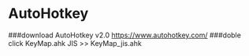 # AutoHotkey
###download AutoHotkey v2.0
https://www.autohotkey.com/
###doble click KeyMap.ahk
JIS >> KeyMap_jis.ahk
